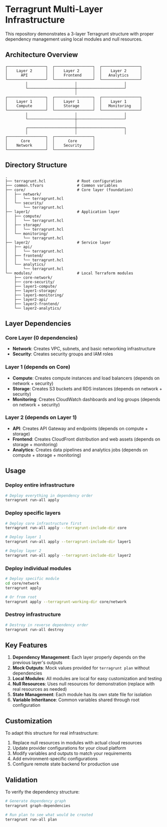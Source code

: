 # Terragrunt Multi-Layer Infrastructure

This repository demonstrates a 3-layer Terragrunt structure with proper dependency management using local modules and null resources.

## Architecture Overview

```
┌─────────────────┐  ┌─────────────────┐  ┌─────────────────┐
│    Layer 2      │  │    Layer 2      │  │    Layer 2      │
│      API        │  │    Frontend     │  │   Analytics     │
└─────────────────┘  └─────────────────┘  └─────────────────┘
         │                     │                     │
         └─────────────────────┼─────────────────────┘
                               │
┌─────────────────┐  ┌─────────────────┐  ┌─────────────────┐
│    Layer 1      │  │    Layer 1      │  │    Layer 1      │
│    Compute      │  │    Storage      │  │   Monitoring    │
└─────────────────┘  └─────────────────┘  └─────────────────┘
         │                     │                     │
         └─────────────────────┼─────────────────────┘
                               │
         ┌─────────────────────┼─────────────────────┐
         │                     │                     │
┌─────────────────┐  ┌─────────────────┐
│      Core       │  │      Core       │
│    Network      │  │    Security     │
└─────────────────┘  └─────────────────┘
```

## Directory Structure

```
.
├── terragrunt.hcl              # Root configuration
├── common.tfvars               # Common variables
├── core/                       # Core layer (foundation)
│   ├── network/
│   │   └── terragrunt.hcl
│   └── security/
│       └── terragrunt.hcl
├── layer1/                     # Application layer
│   ├── compute/
│   │   └── terragrunt.hcl
│   ├── storage/
│   │   └── terragrunt.hcl
│   └── monitoring/
│       └── terragrunt.hcl
├── layer2/                     # Service layer
│   ├── api/
│   │   └── terragrunt.hcl
│   ├── frontend/
│   │   └── terragrunt.hcl
│   └── analytics/
│       └── terragrunt.hcl
└── modules/                    # Local Terraform modules
    ├── core-network/
    ├── core-security/
    ├── layer1-compute/
    ├── layer1-storage/
    ├── layer1-monitoring/
    ├── layer2-api/
    ├── layer2-frontend/
    └── layer2-analytics/
```

## Layer Dependencies

### Core Layer (0 dependencies)

- **Network**: Creates VPC, subnets, and basic networking infrastructure
- **Security**: Creates security groups and IAM roles

### Layer 1 (depends on Core)

- **Compute**: Creates compute instances and load balancers (depends on network + security)
- **Storage**: Creates S3 buckets and RDS instances (depends on network + security)
- **Monitoring**: Creates CloudWatch dashboards and log groups (depends on network + security)

### Layer 2 (depends on Layer 1)

- **API**: Creates API Gateway and endpoints (depends on compute + storage)
- **Frontend**: Creates CloudFront distribution and web assets (depends on storage + monitoring)
- **Analytics**: Creates data pipelines and analytics jobs (depends on compute + storage + monitoring)

## Usage

### Deploy entire infrastructure

```bash
# Deploy everything in dependency order
terragrunt run-all apply
```

### Deploy specific layers

```bash
# Deploy core infrastructure first
terragrunt run-all apply --terragrunt-include-dir core

# Deploy layer 1
terragrunt run-all apply --terragrunt-include-dir layer1

# Deploy layer 2
terragrunt run-all apply --terragrunt-include-dir layer2
```

### Deploy individual modules

```bash
# Deploy specific module
cd core/network
terragrunt apply

# Or from root
terragrunt apply --terragrunt-working-dir core/network
```

### Destroy infrastructure

```bash
# Destroy in reverse dependency order
terragrunt run-all destroy
```

## Key Features

1. **Dependency Management**: Each layer properly depends on the previous layer's outputs
2. **Mock Outputs**: Mock values provided for `terragrunt plan` without dependencies
3. **Local Modules**: All modules are local for easy customization and testing
4. **Null Resources**: Uses null resources for demonstration (replace with real resources as needed)
5. **State Management**: Each module has its own state file for isolation
6. **Variable Inheritance**: Common variables shared through root configuration

## Customization

To adapt this structure for real infrastructure:

1. Replace null resources in modules with actual cloud resources
2. Update provider configurations for your cloud platform
3. Modify variables and outputs to match your requirements
4. Add environment-specific configurations
5. Configure remote state backend for production use

## Validation

To verify the dependency structure:

```bash
# Generate dependency graph
terragrunt graph-dependencies

# Run plan to see what would be created
terragrunt run-all plan
```
